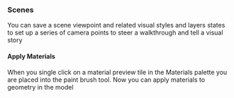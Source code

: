 ### Scenes
You can save a scene viewpoint and related visual styles and layers states to set up a series of camera points to steer a walkthrough and tell a visual story

#### Apply Materials
When you single click on a material preview tile in the Materials palette you are placed into the paint brush tool. Now you can apply materials to geometry in the model

